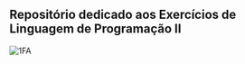 ## Repositório dedicado aos Exercícios de Linguagem de Programação II

![1FA](https://github.com/user-attachments/assets/f65bf19b-e6ae-4c94-a562-4c27793317f7)

